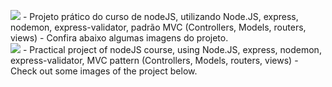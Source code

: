 <img src="https://upload.wikimedia.org/wikipedia/commons/thumb/0/05/Flag_of_Brazil.svg/22px-Flag_of_Brazil.svg.png">  - Projeto prático do curso de nodeJS, utilizando Node.JS, express, nodemon, express-validator, padrão MVC (Controllers, Models, routers, views) - Confira abaixo algumas imagens do projeto.
<br>
<img src="https://upload.wikimedia.org/wikipedia/commons/thumb/a/a4/Flag_of_the_United_States.svg/23px-Flag_of_the_United_States.svg.png"> - Practical project of nodeJS course, using Node.JS, express, nodemon, express-validator, MVC pattern (Controllers, Models, routers, views) - Check out some images of the project below.
